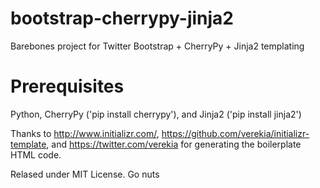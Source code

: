 bootstrap-cherrypy-jinja2
=========================
Barebones project for Twitter Bootstrap + CherryPy + Jinja2 templating

# Prerequisites
Python, CherryPy ('pip install cherrypy'), and Jinja2 ('pip install jinja2')

Thanks to http://www.initializr.com/, https://github.com/verekia/initializr-template, and https://twitter.com/verekia for generating the boilerplate HTML code.

Relased under MIT License. Go nuts
